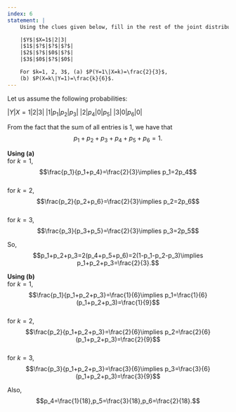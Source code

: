 ```yaml
---
index: 6
statement: |
    Using the clues given below, fill in the rest of the joint distribution. There is only one answer:

    |$Y$|$X=1$|2|3|
    |$1$|$?$|$?$|$?$|
    |$2$|$?$|$0$|$?$|
    |$3$|$0$|$?$|$0$|

    For $k=1, 2, 3$, (a) $P(Y=1\|X=k)=\frac{2}{3}$, 
    (b) $P(X=k\|Y=1)=\frac{k}{6}$.
---
```

Let us assume the following probabilities:

 |$Y$|$X=1$|2|3|
 |$1$|$p_1$|$p_2$|$p_3$|
 |$2$|$p_4$|$0$|$p_5$|
 |$3$|$0$|$p_6$|$0$|
 
 From the fact that the sum of all entries is $1$, we have that 
 $$p_1+p_2+p_3+p_4+p_5+p_6=1.$$
 
 **Using (a)**   
 for $k=1$, $$\frac{p_1}{p_1+p_4}=\frac{2}{3}\implies p_1=2p_4$$  
 for $k=2$, $$\frac{p_2}{p_2+p_6}=\frac{2}{3}\implies p_2=2p_6$$  
 for $k=3$, $$\frac{p_3}{p_3+p_5}=\frac{2}{3}\implies p_3=2p_5$$  

So, 
$$p_1+p_2+p_3=2(p_4+p_5+p_6)=2(1-p_1-p_2-p_3)\implies p_1+p_2+p_3=\frac{2}{3}.$$

 **Using (b)**   
 for $k=1$, $$\frac{p_1}{p_1+p_2+p_3}=\frac{1}{6}\implies p_1=\frac{1}{6}(p_1+p_2+p_3)=\frac{1}{9}$$  
 for $k=2$, $$\frac{p_2}{p_1+p_2+p_3}=\frac{2}{6}\implies p_2=\frac{2}{6}(p_1+p_2+p_3)=\frac{2}{9}$$  
 for $k=3$, $$\frac{p_3}{p_1+p_2+p_3}=\frac{3}{6}\implies p_3=\frac{3}{6}(p_1+p_2+p_3)=\frac{3}{9}$$  
 
 Also, $$p_4=\frac{1}{18},p_5=\frac{3}{18},p_6=\frac{2}{18}.$$
 